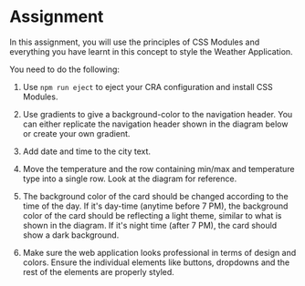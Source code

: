 # **Assignment**

In this assignment, you will use the principles of CSS Modules and everything you have learnt in this concept to style the Weather Application.

You need to do the following:

1. Use ```npm run eject``` to eject your CRA configuration and install CSS Modules.

2. Use gradients to give a background-color to the navigation header. You can either replicate the navigation header shown in the diagram below or create your own gradient.

3. Add date and time to the city text.

4. Move the temperature and the row containing min/max and temperature type into a single row. Look at the diagram for reference.

5. The background color of the card should be changed according to the time of the day. If it's day-time (anytime before 7 PM), the background color of the card should be reflecting a light theme, similar to what is shown in the diagram. If it's night time (after 7 PM), the card should show a dark background. 

6. Make sure the web application looks professional in terms of design and colors. Ensure the individual elements like buttons, dropdowns and the rest of the elements are properly styled.
